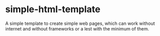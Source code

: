 # simple-html-template

A simple template to create simple web pages, which can work without internet and without frameworks or a lest with the minimum of them.
